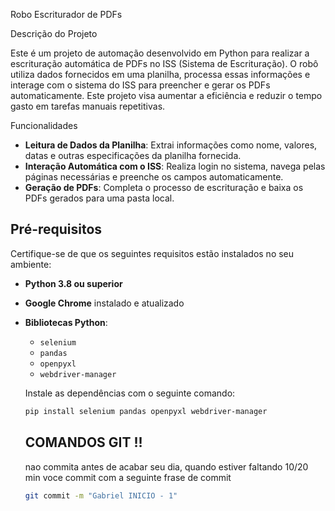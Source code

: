 Robo Escriturador de PDFs

Descrição do Projeto

Este é um projeto de automação desenvolvido em Python para realizar a escrituração automática de PDFs no ISS (Sistema de Escrituração). O robô utiliza dados fornecidos em uma planilha, processa essas informações e interage com o sistema do ISS para preencher e gerar os PDFs automaticamente. Este projeto visa aumentar a eficiência e reduzir o tempo gasto em tarefas manuais repetitivas.

Funcionalidades

- **Leitura de Dados da Planilha**: Extrai informações como nome, valores, datas e outras especificações da planilha fornecida.
- **Interação Automática com o ISS**: Realiza login no sistema, navega pelas páginas necessárias e preenche os campos automaticamente.
- **Geração de PDFs**: Completa o processo de escrituração e baixa os PDFs gerados para uma pasta local.

## Pré-requisitos

Certifique-se de que os seguintes requisitos estão instalados no seu ambiente:

- **Python 3.8 ou superior**
- **Google Chrome** instalado e atualizado
- **Bibliotecas Python**:
  - `selenium`
  - `pandas`
  - `openpyxl`
  - `webdriver-manager`

  Instale as dependências com o seguinte comando:

  ```bash
  pip install selenium pandas openpyxl webdriver-manager
  ```

  ## COMANDOS GIT !!

  nao commita antes de acabar seu dia, quando estiver faltando 10/20 min voce commit com a seguinte frase de commit
  
  ```bash
  git commit -m "Gabriel INICIO - 1"
  ```
